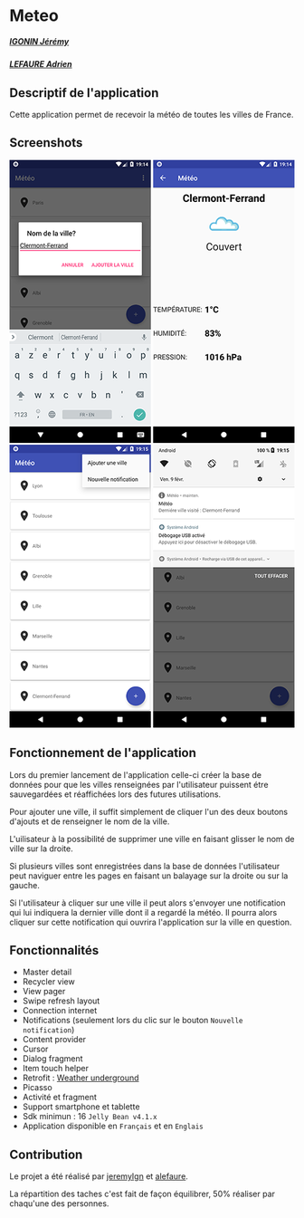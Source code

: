 # Meteo
##### [IGONIN Jérémy](https://github.com/jeremyIgn)
##### [LEFAURE Adrien](https://github.com/alefaure)

## Descriptif de l'application

Cette application permet de recevoir la météo de toutes les villes de France.

## Screenshots

![](/images/1.png)
![](/images/2.png)
![](/images/3.png)
![](/images/4.png)

## Fonctionnement de l'application

Lors du premier lancement de l'application celle-ci créer la base de données pour que les villes 
renseignées par l'utilisateur puissent étre sauvegardées et réaffichées lors des futures
utilisations.

Pour ajouter une ville, il suffit simplement de cliquer l'un des deux boutons d'ajouts et de
renseigner le nom de la ville.

L'uilisateur à la possibilité de supprimer une ville en faisant glisser le nom de ville
sur la droite.

Si plusieurs villes sont enregistrées dans la base de données l'utilisateur peut naviguer entre les
pages en faisant un balayage sur la droite ou sur la gauche.

Si l'utilisateur à cliquer sur une ville il peut alors s'envoyer une notification qui lui indiquera
la dernier ville dont il a regardé la météo. Il pourra alors cliquer sur cette notification qui
ouvrira l'application sur la ville en question.

## Fonctionnalités

- Master detail
- Recycler view
- View pager
- Swipe refresh layout
- Connection internet
- Notifications (seulement lors du clic sur le bouton `Nouvelle notification`)
- Content provider
- Cursor
- Dialog fragment
- Item touch helper
- Retrofit : [Weather underground](https://www.wunderground.com)
- Picasso
- Activité et fragment
- Support smartphone et tablette
- Sdk minimun : 16 `Jelly Bean v4.1.x`
- Application disponible en `Français` et en `Englais`

## Contribution

Le projet a été réalisé par [jeremyIgn](https://github.com/jeremyIgn) et [alefaure](https://github.com/alefaure).

La répartition des taches c'est fait de façon équilibrer, 50% réaliser par chaqu'une des personnes.